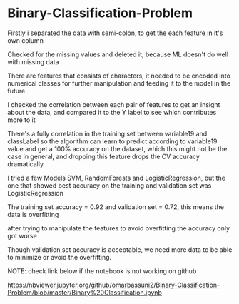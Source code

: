 # Binary-Classification-Problem
Firstly i separated the data with semi-colon, to get the each feature in it's own column

Checked for the missing values and deleted it, because ML doesn't do well with missing data

There are features that consists of characters, it needed to be encoded into numerical classes for further manipulation and feeding it to    the model in the future

I checked the correlation between each pair of features to get an insight about the data, and compared it to the Y label to see which        contributes more to it

There's a fully correlation in the training set between variable19 and classLabel
so the algorithm can learn to predict according to variable19 value and get a 100% accuracy on the dataset, which this might not be the     case in general, and dropping this feature drops the CV accuracy dramatically

I tried a few Models SVM, RandomForests and LogisticRegression, but the one that showed best accuracy on the training and validation set   was LogisticRegression

The training set accuracy = 0.92 and validation set = 0.72, this means the data is overfitting

after trying to manipulate the features to avoid overfitting the accuracy only got worse

Though validation set accuracy is acceptable, we need more data to be able to minimize or avoid the overfitting.

NOTE: check link below if the notebook is not working on github

https://nbviewer.jupyter.org/github/omarbassuni2/Binary-Classification-Problem/blob/master/Binary%20Classification.ipynb
